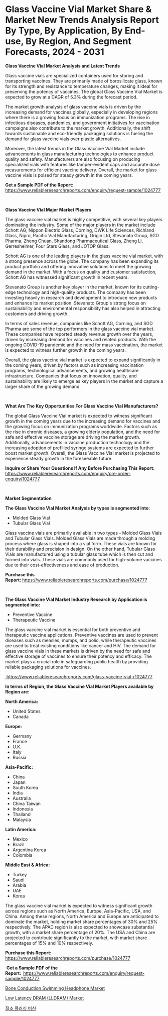 <p><h1>Glass Vaccine Vial Market Share & Market New Trends Analysis Report By Type, By Application, By End-use, By Region, And Segment Forecasts, 2024 - 2031</h1></p><p><strong>Glass Vaccine Vial Market Analysis and Latest Trends</strong></p>
<p><p>Glass vaccine vials are specialized containers used for storing and transporting vaccines. They are primarily made of borosilicate glass, known for its strength and resistance to temperature changes, making it ideal for preserving the potency of vaccines. The global Glass Vaccine Vial Market is expected to grow at a CAGR of 5.3% during the forecast period.</p><p>The market growth analysis of glass vaccine vials is driven by the increasing demand for vaccines globally, especially in developing regions where there is a growing focus on immunization programs. The rise in infectious diseases, pandemics, and government initiatives for vaccination campaigns also contribute to the market growth. Additionally, the shift towards sustainable and eco-friendly packaging solutions is fueling the demand for glass vaccine vials over plastic alternatives.</p><p>Moreover, the latest trends in the Glass Vaccine Vial Market include advancements in glass manufacturing technologies to enhance product quality and safety. Manufacturers are also focusing on producing specialized vials with features like tamper-evident caps and accurate dose measurements for efficient vaccine delivery. Overall, the market for glass vaccine vials is poised for steady growth in the coming years.</p></p>
<p><strong>Get a Sample PDF of the Report:&nbsp;</strong> <a href="https://www.reliableresearchreports.com/enquiry/request-sample/1024777">https://www.reliableresearchreports.com/enquiry/request-sample/1024777</a></p>
<p>&nbsp;</p>
<p><strong>Glass Vaccine Vial Major Market Players</strong></p>
<p><p>The glass vaccine vial market is highly competitive, with several key players dominating the industry. Some of the major players in the market include Schott AG, Nippon Electric Glass, Corning, DWK Life Sciences, Richland Glass, Nipro, Pacific Vial Manufacturing, Origin Ltd, Stevanato Group, SGD Pharma, Zheng Chuan, Shandong Pharmaceutical Glass, Zheng Li, Gerresheimer, Four Stars Glass, and JOTOP Glass.</p><p>Schott AG is one of the leading players in the glass vaccine vial market, with a strong presence across the globe. The company has been expanding its product portfolio and offering innovative solutions to meet the growing demand in the market. With a focus on quality and customer satisfaction, Schott AG has witnessed significant growth in recent years.</p><p>Stevanato Group is another key player in the market, known for its cutting-edge technology and high-quality products. The company has been investing heavily in research and development to introduce new products and enhance its market position. Stevanato Group's strong focus on sustainability and environmental responsibility has also helped in attracting customers and driving growth.</p><p>In terms of sales revenue, companies like Schott AG, Corning, and SGD Pharma are some of the top performers in the glass vaccine vial market. These companies have reported steady revenue growth over the years, driven by increasing demand for vaccines and related products. With the ongoing COVID-19 pandemic and the need for mass vaccination, the market is expected to witness further growth in the coming years.</p><p>Overall, the glass vaccine vial market is expected to expand significantly in the coming years, driven by factors such as increasing vaccination programs, technological advancements, and growing healthcare infrastructure. Companies that focus on innovation, quality, and sustainability are likely to emerge as key players in the market and capture a larger share of the growing demand.</p></p>
<p>&nbsp;</p>
<p><strong>What Are The Key Opportunities For Glass Vaccine Vial Manufacturers?</strong></p>
<p><p>The global Glass Vaccine Vial market is expected to witness significant growth in the coming years due to the increasing demand for vaccines and the growing focus on immunization programs worldwide. Factors such as the rise in chronic diseases, a growing elderly population, and the need for safe and effective vaccine storage are driving the market growth. Additionally, advancements in vaccine production technology and the increasing adoption of prefilled syringe systems are expected to further boost market growth. Overall, the Glass Vaccine Vial market is projected to experience steady growth in the foreseeable future.</p></p>
<p><strong>Inquire or Share Your Questions If Any Before Purchasing This Report:</strong> <a href="https://www.reliableresearchreports.com/enquiry/pre-order-enquiry/1024777">https://www.reliableresearchreports.com/enquiry/pre-order-enquiry/1024777</a></p>
<p>&nbsp;</p>
<p><strong>Market Segmentation</strong></p>
<p><strong>The Glass Vaccine Vial Market Analysis by types is segmented into:</strong></p>
<p><ul><li>Molded Glass Vial</li><li>Tubular Glass Vial</li></ul></p>
<p><p>Glass vaccine vials are primarily available in two types - Molded Glass Vials and Tubular Glass Vials. Molded Glass Vials are made through a molding process where glass is shaped into a vial form. These vials are known for their durability and precision in design. On the other hand, Tubular Glass Vials are manufactured using a tubular glass tube which is then cut and formed into vials. These vials are commonly used for high-volume vaccines due to their cost-effectiveness and ease of production.</p></p>
<p><strong>Purchase this Report:&nbsp;</strong><a href="https://www.reliableresearchreports.com/purchase/1024777">https://www.reliableresearchreports.com/purchase/1024777</a></p>
<p>&nbsp;</p>
<p><strong>The Glass Vaccine Vial Market Industry Research by Application is segmented into:</strong></p>
<p><ul><li>Preventive Vaccine</li><li>Therapeutic Vaccine</li></ul></p>
<p><p>The glass vaccine vial market is essential for both preventive and therapeutic vaccine applications. Preventive vaccines are used to prevent diseases such as measles, mumps, and polio, while therapeutic vaccines are used to treat existing conditions like cancer and HIV. The demand for glass vaccine vials in these markets is driven by the need for safe and effective storage of vaccines to ensure their potency and efficacy. The market plays a crucial role in safeguarding public health by providing reliable packaging solutions for vaccines.</p></p>
<p><a href="https://www.reliableresearchreports.com/glass-vaccine-vial-r1024777">&nbsp;https://www.reliableresearchreports.com/glass-vaccine-vial-r1024777</a></p>
<p><strong>In terms of Region, the Glass Vaccine Vial Market Players available by Region are:</strong></p>
<p>
    <p> <strong> North America: </strong>
        <ul>
            <li>United States</li>
            <li>Canada</li>
        </ul>
        </p> 
    <p> <strong> Europe: </strong>
        <ul>
            <li>Germany</li>
            <li>France</li>
            <li>U.K.</li>
            <li>Italy</li>
            <li>Russia</li>
        </ul>
        </p> 
    <p> <strong> Asia-Pacific: </strong>
        <ul>
            <li>China</li>
            <li>Japan</li>
            <li>South Korea</li>
            <li>India</li>
            <li>Australia</li>
            <li>China Taiwan</li>
            <li>Indonesia</li>
            <li>Thailand</li>
            <li>Malaysia</li>
        </ul>
        </p> 
    <p> <strong> Latin America: </strong>
        <ul>
            <li>Mexico</li>
            <li>Brazil</li>
            <li>Argentina Korea</li>
            <li>Colombia</li>
        </ul>
        </p> 
    <p> <strong> Middle East & Africa: </strong>
        <ul>
            <li>Turkey</li>
            <li>Saudi</li>
            <li>Arabia</li>
            <li>UAE</li>
            <li>Korea</li>
        </ul>
    </p>
    </p>
<p><p>The glass vaccine vial market is expected to witness significant growth across regions such as North America, Europe, Asia-Pacific, USA, and China. Among these regions, North America and Europe are anticipated to dominate the market, holding market share percentages of 30% and 25% respectively. The APAC region is also expected to showcase substantial growth, with a market share percentage of 20%. The USA and China are projected to contribute significantly to the market, with market share percentages of 15% and 10% respectively.</p></p>
<p><strong>Purchase this Report: </strong><a href="https://www.reliableresearchreports.com/purchase/1024777">https://www.reliableresearchreports.com/purchase/1024777</a></p>
<p>&nbsp;<strong>Get a Sample PDF of the Report:&nbsp;&nbsp;</strong><a href="https://www.reliableresearchreports.com/enquiry/request-sample/1024777">https://www.reliableresearchreports.com/enquiry/request-sample/1024777</a></p>
<p><strong></strong></p>
<p><p><a href="https://www.linkedin.com/pulse/bone-conduction-swimming-headphone-market-analysis-sze-forecasted-vy8sc">Bone Conduction Swimming Headphone Market</a></p><p><a href="https://www.linkedin.com/pulse/low-latency-dram-lldram-market-analysis-sze-forecasted-period-trtzf">Low Latency DRAM (LLDRAM) Market</a></p><p><a href="https://medium.com/@josefarice/%EC%A7%88%EC%86%8C-%ED%94%8C%EB%9F%AC%EC%8B%B1-%EA%B8%B0%EA%B3%84-%EC%8B%9C%EC%9E%A5-%EA%B7%9C%EB%AA%A8-%EC%8B%9C%EC%9E%A5-%EC%A0%84%EB%A7%9D-%EB%B0%8F-%EC%8B%9C%EC%9E%A5-%EC%98%88%EC%B8%A1-2024%EB%85%84%EB%B6%80%ED%84%B0-2031%EB%85%84-081a78cc4361">질소 플러싱 머신</a></p></p>